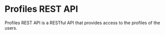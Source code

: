 # Profiles REST API
Profiles REST API is a RESTful API that provides access to the profiles of the users.